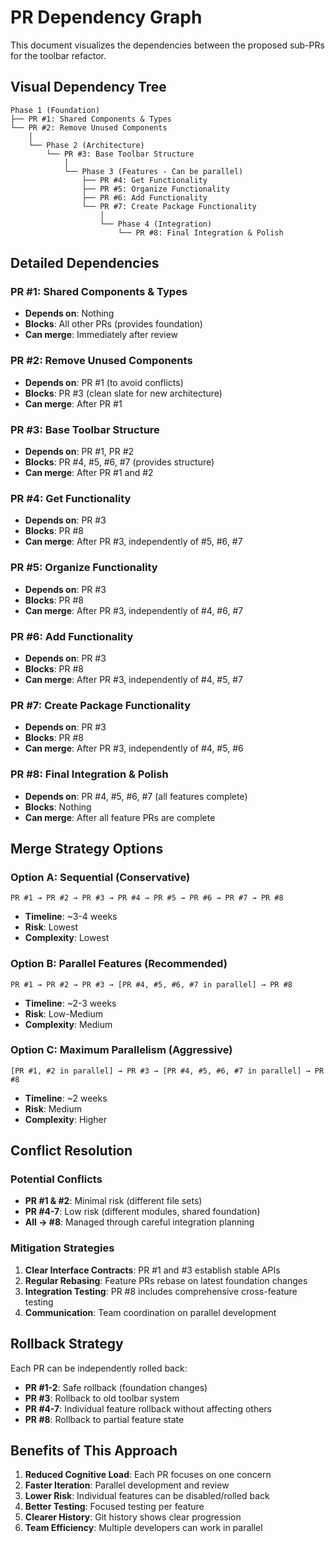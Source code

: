<!-- markdownlint-disable line-length -->
# PR Dependency Graph

This document visualizes the dependencies between the proposed sub-PRs for
the toolbar refactor.

## Visual Dependency Tree

```tree
Phase 1 (Foundation)
├── PR #1: Shared Components & Types
└── PR #2: Remove Unused Components
    │
    └── Phase 2 (Architecture)
        └── PR #3: Base Toolbar Structure
            │
            └── Phase 3 (Features - Can be parallel)
                ├── PR #4: Get Functionality
                ├── PR #5: Organize Functionality  
                ├── PR #6: Add Functionality
                └── PR #7: Create Package Functionality
                    │
                    └── Phase 4 (Integration)
                        └── PR #8: Final Integration & Polish
```

## Detailed Dependencies

### PR #1: Shared Components & Types

- **Depends on**: Nothing
- **Blocks**: All other PRs (provides foundation)
- **Can merge**: Immediately after review

### PR #2: Remove Unused Components  

- **Depends on**: PR #1 (to avoid conflicts)
- **Blocks**: PR #3 (clean slate for new architecture)
- **Can merge**: After PR #1

### PR #3: Base Toolbar Structure

- **Depends on**: PR #1, PR #2
- **Blocks**: PR #4, #5, #6, #7 (provides structure)
- **Can merge**: After PR #1 and #2

### PR #4: Get Functionality

- **Depends on**: PR #3
- **Blocks**: PR #8
- **Can merge**: After PR #3, independently of #5, #6, #7

### PR #5: Organize Functionality

- **Depends on**: PR #3  
- **Blocks**: PR #8
- **Can merge**: After PR #3, independently of #4, #6, #7

### PR #6: Add Functionality

- **Depends on**: PR #3
- **Blocks**: PR #8
- **Can merge**: After PR #3, independently of #4, #5, #7

### PR #7: Create Package Functionality

- **Depends on**: PR #3
- **Blocks**: PR #8  
- **Can merge**: After PR #3, independently of #4, #5, #6

### PR #8: Final Integration & Polish

- **Depends on**: PR #4, #5, #6, #7 (all features complete)
- **Blocks**: Nothing
- **Can merge**: After all feature PRs are complete

## Merge Strategy Options

### Option A: Sequential (Conservative)

```tree
PR #1 → PR #2 → PR #3 → PR #4 → PR #5 → PR #6 → PR #7 → PR #8
```

- **Timeline**: ~3-4 weeks
- **Risk**: Lowest
- **Complexity**: Lowest

### Option B: Parallel Features (Recommended)

```tree
PR #1 → PR #2 → PR #3 → [PR #4, #5, #6, #7 in parallel] → PR #8
```

- **Timeline**: ~2-3 weeks  
- **Risk**: Low-Medium
- **Complexity**: Medium

### Option C: Maximum Parallelism (Aggressive)

```tree
[PR #1, #2 in parallel] → PR #3 → [PR #4, #5, #6, #7 in parallel] → PR #8
```

- **Timeline**: ~2 weeks
- **Risk**: Medium  
- **Complexity**: Higher

## Conflict Resolution

### Potential Conflicts

- **PR #1 & #2**: Minimal risk (different file sets)
- **PR #4-7**: Low risk (different modules, shared foundation)
- **All → #8**: Managed through careful integration planning

### Mitigation Strategies

1. **Clear Interface Contracts**: PR #1 and #3 establish stable APIs
2. **Regular Rebasing**: Feature PRs rebase on latest foundation changes
3. **Integration Testing**: PR #8 includes comprehensive cross-feature testing
4. **Communication**: Team coordination on parallel development

## Rollback Strategy

Each PR can be independently rolled back:

- **PR #1-2**: Safe rollback (foundation changes)
- **PR #3**: Rollback to old toolbar system
- **PR #4-7**: Individual feature rollback without affecting others
- **PR #8**: Rollback to partial feature state

## Benefits of This Approach

1. **Reduced Cognitive Load**: Each PR focuses on one concern
2. **Faster Iteration**: Parallel development and review
3. **Lower Risk**: Individual features can be disabled/rolled back
4. **Better Testing**: Focused testing per feature
5. **Clearer History**: Git history shows clear progression
6. **Team Efficiency**: Multiple developers can work in parallel
